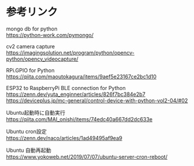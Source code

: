 # 参考リンク  
mongo db for python  
https://python-work.com/pymongo/  

cv2 camera capture  
https://imagingsolution.net/program/python/opencv-python/opencv_videocapture/  

RPi.GPIO for Python  
https://qiita.com/maoutokagura/items/9aef5e23167ce2bc1d10  

ESP32 to RaspberryPi BLE connection for Python  
https://zenn.dev/yuta_enginner/articles/826f7bc384e2b7  
https://deviceplus.jp/mc-general/control-device-with-python-vol2-04/#02  

Ubuntu起動時に自動実行  
https://qiita.com/MAI_onishi/items/74edc40a667dd2dc633e  

Ubuntu cron設定  
https://zenn.dev/naco/articles/1ad49495af9ea9  

Ubuntu 自動再起動  
https://www.yokoweb.net/2019/07/07/ubuntu-server-cron-reboot/  